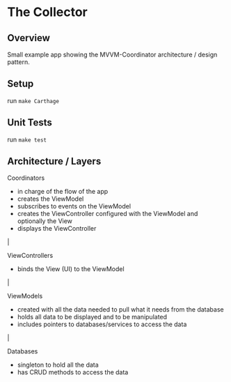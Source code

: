 # The Collector
## Overview

Small example app showing the MVVM-Coordinator architecture / design pattern.

## Setup

run `make Carthage`

## Unit Tests

run `make test`

## Architecture / Layers

Coordinators 
- in charge of the flow of the app
- creates the ViewModel
- subscribes to events on the ViewModel
- creates the ViewController configured with the ViewModel and optionally the View
- displays the ViewController

 |
 
ViewControllers
- binds the View (UI) to the ViewModel

 |

ViewModels
- created with all the data needed to pull what it needs from the database
- holds all data to be displayed and to be manipulated
- includes pointers to databases/services to access the data

 |

Databases
- singleton to hold all the data
- has CRUD methods to access the data
